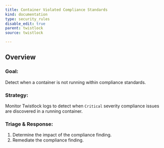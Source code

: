 ```yaml
---
title: Container Violated Compliance Standards
kind: documentation
type: security_rules
disable_edit: true
parent: twistlock
source: twistlock

---
```


## Overview

### **Goal:**
Detect when a container is not running within compliance standards.

### **Strategy:**
Monitor Twistlock logs to detect when `Critical` severity compliance issues are discovered in a running container. 

### **Triage & Response:**
1. Determine the impact of the compliance finding.
2. Remediate the compliance finding.